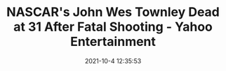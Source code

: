 ---
"title": "NASCAR's John Wes Townley Dead at 31 After Fatal Shooting - Yahoo Entertainment"
"date": "2021-10-4 12:35:53"
"feed_name": "GOOGLENEWSDRILLING"
"feed_website": "https://news.google.com/search?q=drilling%2Bincident&hl=en-US&gl=US&ceid=US:en"
"feed_rss": "https://news.google.com/rss/search?q=drilling%2Bincident&hl=en-US&gl=US&ceid=US:en"
"link": "https://www.yahoo.com/entertainment/nascars-john-wes-townley-dead-123553710.html"
"source": "{'href': 'https://www.yahoo.com', 'title': 'Yahoo Entertainment'}"
"file": "_posts/2021-1-1-a07e2ed251cb78a3722648aa7fbb47114317c416.md"
"accident": "1"
"drilling": "1"
"dead": "1"
"injured": "0"
"arrested": "0"
"place": "nascar"
"where": "unknown site"
"causes": "unknown"
"place_uri": "http://en.wikipedia.org/wiki/NASCAR"
---